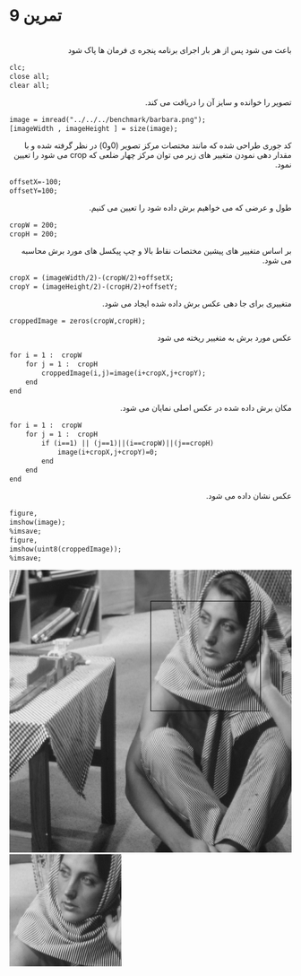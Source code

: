 # تمرین 9

<br />
<div dir="rtl">
    باعث می شود پس از هر بار اجرای برنامه پنجره ی فرمان ها پاک شود   
</div>

```
clc;
close all;
clear all;
```
<div dir="rtl">
    تصویر را خوانده و سایز آن را دریافت می کند.
</div>

```
image = imread("../../../benchmark/barbara.png");
[imageWidth , imageHeight ] = size(image);
```
<div dir="rtl">
     کد جوری طراحی شده که مانند مختصات مرکز تصویر (0و0) در نظر گرفته شده و با مقدار دهی نمودن متغییر های زیر می توان مرکز چهار ضلعی که crop می شود را تعیین نمود. 
</div>

```
offsetX=-100;
offsetY=100;
```
<div dir="rtl">
    طول و عرضی که می خواهیم برش داده شود را تعیین می کنیم.
</div>

```
cropW = 200;
cropH = 200;
```

<div dir="rtl">
    بر اساس متغییر های پیشین مختصات نقاط بالا و چپ پیکسل های مورد برش محاسبه می شود. 
</div>

```
cropX = (imageWidth/2)-(cropW/2)+offsetX;
cropY = (imageHeight/2)-(cropH/2)+offsetY;
```

<div dir="rtl">
    متغییری برای جا دهی عکس برش داده شده ایجاد می شود.
</div>

```
croppedImage = zeros(cropW,cropH);
```
<div dir="rtl">
    عکس مورد برش به متغییر ریخته می شود
</div>

```
for i = 1 :  cropW 
    for j = 1 :  cropH 
        croppedImage(i,j)=image(i+cropX,j+cropY);
    end
end
```
<div dir="rtl">
 مکان برش داده شده در عکس اصلی نمایان می شود.
</div>

```
for i = 1 :  cropW 
    for j = 1 :  cropH
        if (i==1) || (j==1)||(i==cropW)||(j==cropH)
            image(i+cropX,j+cropY)=0;
        end
    end
end
```

<div dir="rtl">
  عکس نشان داده می شود.
</div>

```
figure,
imshow(image);
%imsave;
figure,
imshow(uint8(croppedImage));
%imsave;
```

![output](t9.png)
![output](t9-cropped.png)
